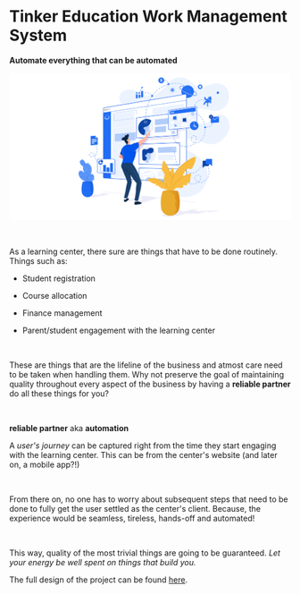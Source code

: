 # Tinker Education Work Management System

**Automate everything that can be automated**

![Work management](img/work_management.png)

&nbsp;

As a learning center, there sure are things that have to be done routinely. Things such as:

* Student registration

* Course allocation

* Finance management

* Parent/student engagement with the learning center

&nbsp;

These are things that are the lifeline of the business and atmost care need to be taken when handling them. Why not preserve the goal of maintaining quality throughout every aspect of the business by having a __reliable partner__ do all these things for you?

&nbsp;

__reliable partner__ aka __automation__

A _user's journey_ can be captured right from the time they start engaging with the learning center. This can be from the center's website (and later on, a mobile app?!)

&nbsp;

From there on, no one has to worry about subsequent steps that need to be done to fully get the user settled as the center's client. Because, the experience would be seamless, tireless, hands-off and automated!

&nbsp;

This way, quality of the most trivial things are going to be guaranteed. _Let your energy be well spent on things that build you._

The full design of the project can be found [here](https://www.figma.com/proto/3AfCYTnIYOMUtTJ7UqtTjz/Tinker-Work-Management-System?node-id=30%3A2&scaling=min-zoom).